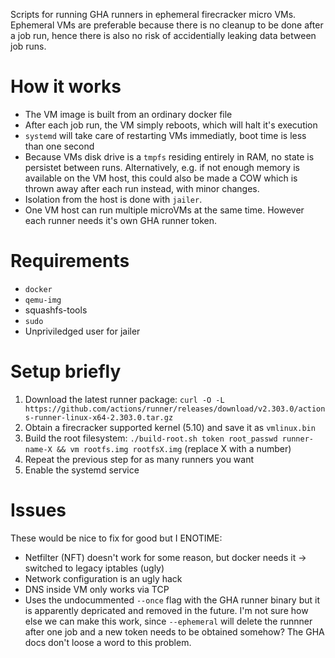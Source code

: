 Scripts for running GHA runners in ephemeral firecracker micro VMs. Ephemeral VMs are preferable because there is no cleanup to be done after a job run, hence there is also no risk of accidentially leaking data between job runs.

# How it works

- The VM image is built from an ordinary docker file
- After each job run, the VM simply reboots, which will halt it's execution
- `systemd` will take care of restarting VMs immediatly, boot time is less than one second
- Because VMs disk drive is a `tmpfs` residing entirely in RAM, no state is persistet between runs. Alternatively, e.g. if not enough memory is available on the VM host, this could also be made a COW which is thrown away after each run instead, with minor changes.
- Isolation from the host is done with `jailer`.
- One VM host can run multiple microVMs at the same time. However each runner needs it's own GHA runner token.

# Requirements

- `docker`
- `qemu-img`
- squashfs-tools
- `sudo`
- Unpriviledged user for jailer

# Setup briefly

1. Download the latest runner package: `curl -O -L https://github.com/actions/runner/releases/download/v2.303.0/actions-runner-linux-x64-2.303.0.tar.gz`
2. Obtain a firecracker supported kernel (5.10) and save it as `vmlinux.bin`
3. Build the root filesystem: `./build-root.sh token root_passwd runner-name-X && vm rootfs.img rootfsX.img` (replace X with a number)
4. Repeat the previous step for as many runners you want
5. Enable the systemd service

# Issues
These would be nice to fix for good but I ENOTIME:
- Netfilter (NFT) doesn't work for some reason, but docker needs it -> switched to legacy iptables (ugly)
- Network configuration is an ugly hack
- DNS inside VM only works via TCP
- Uses the undocummented `--once` flag with the GHA runner binary but it is apparently depricated and removed in the future. I'm not sure how else we can make this work, since `--ephemeral` will delete the runnner after one job and a new token needs to be obtained somehow? The GHA docs don't loose a word to this problem.

